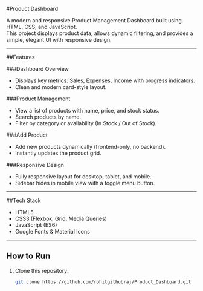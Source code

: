 #Product Dashboard

A modern and responsive Product Management Dashboard built using HTML, CSS, and JavaScript.  
This project displays product data, allows dynamic filtering, and provides a simple, elegant UI with responsive design.

---

##Features

###Dashboard Overview
- Displays key metrics: Sales, Expenses, Income with progress indicators.
- Clean and modern card-style layout.

###Product Management
- View a list of products with name, price, and stock status.
- Search products by name.
- Filter by category or availability (In Stock / Out of Stock).

###Add Product
- Add new products dynamically (frontend-only, no backend).
- Instantly updates the product grid.

###Responsive Design
- Fully responsive layout for desktop, tablet, and mobile.
- Sidebar hides in mobile view with a toggle menu button.

---

##Tech Stack
- HTML5  
- CSS3 (Flexbox, Grid, Media Queries)  
- JavaScript (ES6)
- Google Fonts & Material Icons

---

## How to Run
1. Clone this repository:
   ```bash
   git clone https://github.com/rohitgithubraj/Product_Dashboard.git
